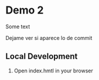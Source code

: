 # Demo 2

Some text

Dejame ver si aparece lo de commit


## Local Development

1. Open index.hmtl in your browser